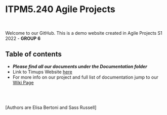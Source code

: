 # ITPM5.240 Agile Projects 

<br>

Welcome to our GitHub. This is a demo website created in Agile Projects S1 2022 - **GROUP 6**


## Table of contents

- ***Please find all our documents under the Documentation folder***
- Link to Timups Website [here](https://elisabertoni.github.io/Agile2022_Group6/)
- For more info on our project and full list of documentation jump to our [Wiki Page](https://github.com/elisabertoni/Agile2022_Group6/wiki)

<br>
<br>

[Authors are Elisa Bertoni and Sass Russell]
